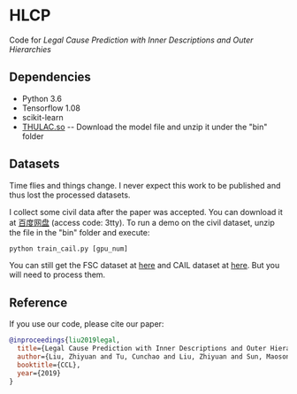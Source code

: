 # HLCP

Code for *Legal Cause Prediction with Inner Descriptions and Outer Hierarchies*

## Dependencies

* Python 3.6
* Tensorflow 1.08
* scikit-learn
* [THULAC.so](https://github.com/thunlp/THULAC.so) -- Download the model file and unzip it under the "bin" folder

## Datasets

Time flies and things change. I never expect this work to be published and thus lost the processed datasets.

I collect some civil data after the paper was accepted. You can download it at [百度网盘](https://pan.baidu.com/s/1iTwTAiRIz2yj6K7Hw8ZB-g) (access code: 3tty). To run a demo on the civil dataset, unzip the file in the "bin" folder and execute:

```python
python train_cail.py [gpu_num]
```

You can still get the FSC dataset at [here](https://github.com/thunlp/attribute_charge) and CAIL dataset at [here](https://github.com/thunlp/CAIL). But you will need to process them.

## Reference

If you use our code, please cite our paper:

```bib
@inproceedings{liu2019legal,
  title={Legal Cause Prediction with Inner Descriptions and Outer Hierarchies},
  author={Liu, Zhiyuan and Tu, Cunchao and Liu, Zhiyuan and Sun, Maosong},
  booktitle={CCL},
  year={2019}
}
```
